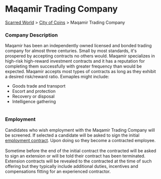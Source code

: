 # Maqamir Trading Company

[Scarred World](./readme.md) > [City of Coins](./city-of-coints.md) > Maqamir Trading Company

### Company Description
Maqamir has been an independently owned licensed and bonded trading company for almost three centuries. Small by most standards, it's prospered by accepting contracts no others would. Maqamir specializes in high-risk high-reward investment contracts and it has a reputation for completing them successfully with greater frequency than would be expected. Maqamir accepts most types of contracts as long as they exhibit a desired risk/reward ratio. Exmaples might include:
* Goods trade and transport
* Escort and protection
* Recovery or disposal
* Intelligence gathering
<br><br>

### Employment
Candidates who wish employment with the Maqamir Trading Company will be screened. If selected a candidate will be asked to sign the initial [employment contract](./contract.md). Upon doing so they become a contracted employee.
<br><br>
Sometime before the end of the initial contract the contracted will be asked to sign an extension or will be told their contract has been terminated. Extension contracts will be revealed to the contracted at the time of such offering but they typically include additional duties, incentives and compensations fitting for an experienced contractor.
<br><br>
